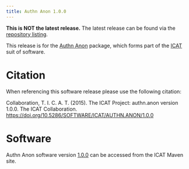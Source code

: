 ```yaml
---
title: Authn Anon 1.0.0
---
```


**This is NOT the latest release.** The latest release can be found via the [repository listing](https://repo.icatproject.org/site/authn/anon/).

This release is for the [Authn Anon](/releases/packages/authn-anon/authn-anon/) package, which forms part of the [ICAT](/releases/) suit of software.

# Citation

When referencing this software release please use the following citation:

Collaboration, T. I. C. A. T. (2015). The ICAT Project: authn.anon version 1.0.0. The ICAT Collaboration. https://doi.org/10.5286/SOFTWARE/ICAT/AUTHN.ANON/1.0.0

# Software
Authn Anon software version [1.0.0](https://repo.icatproject.org/site/authn/anon/1.0.0/) can be accessed from the ICAT Maven site.
